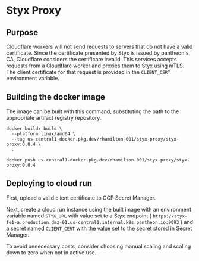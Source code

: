 # Styx Proxy

## Purpose

Cloudflare workers will not send requests to servers that do not have
a valid certificate. Since the certificate presented by Styx is
issued by pantheon's CA, Cloudflare considers the certificate invalid.
This services accepts requests from a Cloudflare worker and proxies
them to Styx using mTLS. The client certificate for that request is
provided in the `CLIENT_CERT` environment variable.

## Building the docker image

The image can be built with this command, substituting the path to
the appropriate artifact registry repository.
```
docker buildx build \
  --platform linux/amd64 \
  --tag us-central1-docker.pkg.dev/rhamilton-001/styx-proxy/styx-proxy:0.0.4 \
  .

docker push us-central1-docker.pkg.dev/rhamilton-001/styx-proxy/styx-proxy:0.0.4
```

## Deploying to cloud run

First, upload a valid client certificate to GCP Secret Manager.

Next, create a cloud run instance using the built image with an
environment variable named `STYX_URL` with value set to a Styx
endpoint (
`https://styx-fe1-a.production.dmz-01.us-central1.internal.k8s.pantheon.io:9093`
) and a secret named `CLIENT_CERT` with the value set to the secret
stored in Secret Manager.

To avoid unnecessary costs, consider choosing manual scaling and
scaling down to zero when not in active use.
